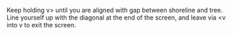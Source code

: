 Keep holding v> until you are aligned with gap between shoreline and tree.
Line yourself up with the diagonal at the end of the screen, and leave via <v into v to exit the screen.
